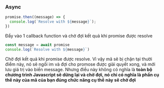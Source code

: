 ### Async

```js
promise.then((message) => {
  console.log(`Resolve with ${message}`);
})
```
Đẩy vào 1 callback function và chờ đợi kết quả khi promise được resolve

```js
const message = await promise
console.log(`Resolve with ${message}`)
```
Chờ đợi kết quả khi promise được resolve. Vì vậy mã sẽ bị chặn tại thười điểm này, nó sẽ ngồi im và đợi cho
promose được giải quyết xong, và mới lưu giá trị vào biến message. Nhưng điều này không có nghĩa là <b>toàn bộ chương trình Javascript sẽ dừng lại và chờ đợi, nó chỉ có nghĩa là phần cụ thể này của mã của bạn đúng chức năng cụ thể này sẽ chờ đợi</b>
